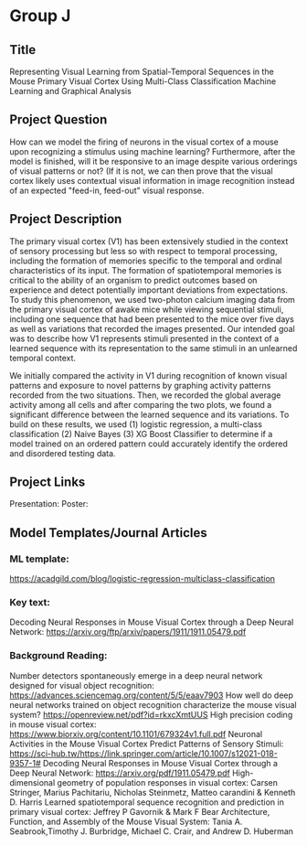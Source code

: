 # Group J

## Title

Representing Visual Learning from Spatial-Temporal Sequences in the Mouse Primary Visual Cortex Using Multi-Class Classification Machine Learning and Graphical Analysis

## Project Question

How can we model the firing of neurons in the visual cortex of a mouse upon recognizing a stimulus using machine learning? 
Furthermore, after the model is finished, will it be responsive to an image despite various orderings of visual patterns or not? (If it is not, we can then prove that the visual cortex likely uses contextual visual information in image recognition instead of an expected "feed-in, feed-out" visual response.

## Project Description

The primary visual cortex (V1) has been extensively studied in the context of sensory processing but less so with respect to temporal processing, including the formation of memories specific to the temporal and ordinal characteristics of its input. The formation of spatiotemporal memories is critical to the ability of an organism to predict outcomes based on experience and detect potentially important deviations from expectations. To study this phenomenon, we used two-photon calcium imaging data from the primary visual cortex of awake mice while viewing sequential stimuli, including one sequence that had been presented to the mice over five days as well as variations that recorded the images presented. Our intended goal was to describe how V1 represents stimuli presented in  the context of a learned sequence with its representation to the same stimuli in an unlearned temporal context.

We initially compared the activity in V1 during recognition of known visual patterns and exposure to novel patterns by graphing activity patterns recorded from the two situations. Then, we recorded the global average activity among all cells and after comparing the two plots, we found a significant difference between the learned sequence and its variations. To build on these results, we used (1) logistic regression, a multi-class classification (2) Naive Bayes (3) XG Boost Classifier to determine if a model trained on an ordered pattern could accurately identify the ordered and disordered testing data. 

## Project Links

Presentation: 
Poster: 


## Model Templates/Journal Articles

### ML template: 
https://acadgild.com/blog/logistic-regression-multiclass-classification

### Key text:
Decoding Neural Responses in Mouse Visual Cortex through a Deep Neural Network: https://arxiv.org/ftp/arxiv/papers/1911/1911.05479.pdf

### Background Reading: 

Number detectors spontaneously emerge in a deep neural network designed for visual object recognition: https://advances.sciencemag.org/content/5/5/eaav7903
How well do deep neural networks trained on object recognition characterize the mouse visual system? https://openreview.net/pdf?id=rkxcXmtUUS
High precision coding in mouse visual cortex: https://www.biorxiv.org/content/10.1101/679324v1.full.pdf
Neuronal Activities in the Mouse Visual Cortex Predict Patterns of Sensory Stimuli: https://sci-hub.tw/https://link.springer.com/article/10.1007/s12021-018-9357-1#
Decoding Neural Responses in Mouse Visual Cortex through a Deep Neural Network: https://arxiv.org/pdf/1911.05479.pdf
High-dimensional geometry of population responses in visual cortex: Carsen Stringer, Marius Pachitariu, Nicholas Steinmetz, Matteo carandini & Kenneth D. Harris
Learned spatiotemporal sequence recognition and prediction in primary visual cortex: Jeffrey P Gavornik & Mark F Bear
Architecture, Function, and Assembly of the Mouse Visual System: Tania A. Seabrook,Timothy J. Burbridge, Michael C. Crair, and Andrew D. Huberman



